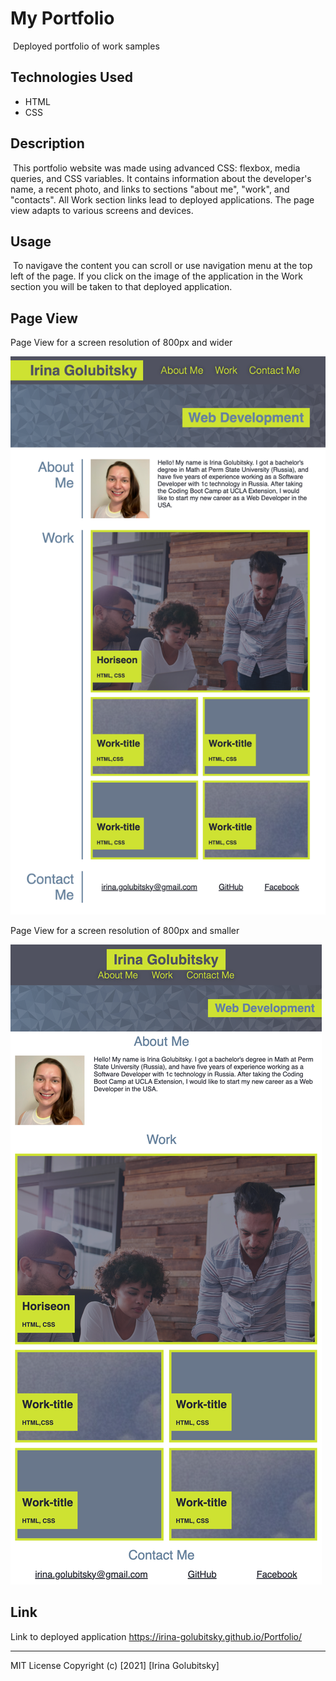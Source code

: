 # My Portfolio
​
Deployed portfolio of work samples
​
## Technologies Used

* HTML
* CSS 
## Description 
​
This portfolio website was made using advanced CSS: flexbox, media queries, and CSS variables. It contains information about the developer's name, a recent photo, and links to sections "about me", "work", and "contacts". All Work section links lead to deployed applications. The page view adapts to various screens and devices.

## Usage 
​
To navigave the content you can scroll or use navigation menu at the top left of the page. If you click on the image of the application in the Work section you will be taken to that deployed application.

## Page View
Page View for a screen resolution of 800px and wider

![alt text](assets/images/Screen-wider800.png)

Page View for a screen resolution of 800px and smaller

![alt text](assets/images/Screen-upto800.png)

## Link
Link to deployed application https://irina-golubitsky.github.io/Portfolio/

---
MIT License
Copyright (c) [2021] [Irina Golubitsky]
